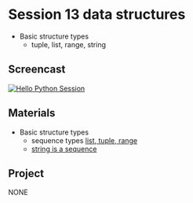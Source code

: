 # Session 13 data structures

- Basic structure types
    - tuple, list, range, string

## Screencast
[![Hello Python Session](http://img.youtube.com/vi/ujigKvT3d1o/0.jpg)](http://www.youtube.com/watch?v=ujigKvT3d1o "Hello Python Session")

## Materials
- Basic structure types 
    - sequence types [list, tuple, range](https://docs.python.org/3/library/stdtypes.html#sequence-types-list-tuple-range)
    - [string is a sequence](https://docs.python.org/3/library/stdtypes.html#text-sequence-type-str)


## Project
NONE